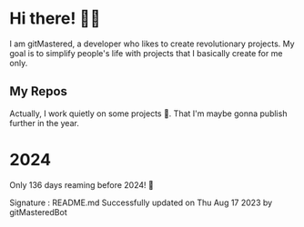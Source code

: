 
# Hi there! 🙋‍♂️
I am gitMastered, a developer who likes to create revolutionary projects.
My goal is to simplify people's life with projects that I basically create for me only.

## My Repos
Actually, I work quietly on some projects 👀. That I'm maybe gonna publish further in the year.

# 2024
Only 136 days reaming before 2024! 🙌

Signature : README.md Successfully updated on Thu Aug 17 2023 by gitMasteredBot

